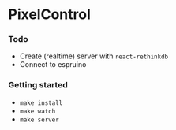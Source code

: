 # PixelControl

### Todo

* Create (realtime) server with `react-rethinkdb`
* Connect to espruino


### Getting started

* `make install`
* `make watch`
* `make server`
